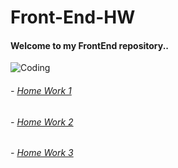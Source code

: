 # Front-End-HW

#### Welcome to my FrontEnd repository..

![Coding](https://c.tenor.com/GfSX-u7VGM4AAAAC/coding.gif)

###### - [Home Work 1](https://aaboassoud.github.io/FrontEnd-HW/Day1/)

###### - [Home Work 2](https://aaboassoud.github.io/FrontEnd-HW/Day2/)

###### - [Home Work 3](https://aaboassoud.github.io/FrontEnd-HW/Day3/)